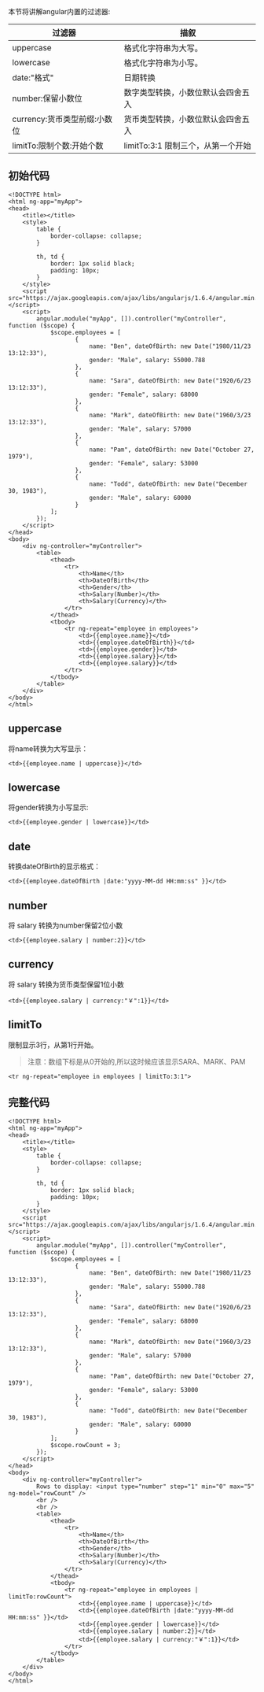 本节将讲解angular内置的过滤器:

过滤器 | 描叙 
------|------
uppercase | 格式化字符串为大写。
lowercase | 格式化字符串为小写。
date:"格式" | 日期转换
number:保留小数位|数字类型转换，小数位默认会四舍五入
currency:货币类型前缀:小数位|货币类型转换，小数位默认会四舍五入
limitTo:限制个数:开始个数|limitTo:3:1  限制三个，从第一个开始

## 初始代码

	<!DOCTYPE html>
	<html ng-app="myApp">
	<head>
	    <title></title>
	    <style>
	        table {
	            border-collapse: collapse;
	        }
	
	        th, td {
	            border: 1px solid black;
	            padding: 10px;
	        }
	    </style>
	    <script src="https://ajax.googleapis.com/ajax/libs/angularjs/1.6.4/angular.min.js"></script>
	    <script>
	        angular.module("myApp", []).controller("myController", function ($scope) {
	            $scope.employees = [
	                   {
	                       name: "Ben", dateOfBirth: new Date("1980/11/23 13:12:33"),
	                       gender: "Male", salary: 55000.788
	                   },
	                   {
	                       name: "Sara", dateOfBirth: new Date("1920/6/23 13:12:33"),
	                       gender: "Female", salary: 68000
	                   },
	                   {
	                       name: "Mark", dateOfBirth: new Date("1960/3/23 13:12:33"),
	                       gender: "Male", salary: 57000
	                   },
	                   {
	                       name: "Pam", dateOfBirth: new Date("October 27, 1979"),
	                       gender: "Female", salary: 53000
	                   },
	                   {
	                       name: "Todd", dateOfBirth: new Date("December 30, 1983"),
	                       gender: "Male", salary: 60000
	                   }
	            ];
	        });
	    </script>
	</head>
	<body>
	    <div ng-controller="myController">
	        <table>
	            <thead>
	                <tr>
	                    <th>Name</th>
	                    <th>DateOfBirth</th>
	                    <th>Gender</th>
	                    <th>Salary(Number)</th>
	                    <th>Salary(Currency)</th>
	                </tr>
	            </thead>
	            <tbody>
	                <tr ng-repeat="employee in employees">
	                    <td>{{employee.name}}</td>
	                    <td>{{employee.dateOfBirth}}</td>
	                    <td>{{employee.gender}}</td>
	                    <td>{{employee.salary}}</td>
	                    <td>{{employee.salary}}</td>
	                </tr>
	            </tbody>
	        </table>
	    </div>
	</body>
	</html>

## uppercase

将name转换为大写显示：

	<td>{{employee.name | uppercase}}</td>

## lowercase

将gender转换为小写显示:

	<td>{{employee.gender | lowercase}}</td>

## date

转换dateOfBirth的显示格式：

	<td>{{employee.dateOfBirth |date:"yyyy-MM-dd HH:mm:ss" }}</td>

## number

将 salary 转换为number保留2位小数

	<td>{{employee.salary | number:2}}</td>

## currency

将 salary 转换为货币类型保留1位小数

	<td>{{employee.salary | currency:"￥":1}}</td>

## limitTo

限制显示3行，从第1行开始。

> 注意：数组下标是从0开始的,所以这时候应该显示SARA、MARK、PAM

	<tr ng-repeat="employee in employees | limitTo:3:1">


## 完整代码

	<!DOCTYPE html>
	<html ng-app="myApp">
	<head>
	    <title></title>
	    <style>
	        table {
	            border-collapse: collapse;
	        }
	
	        th, td {
	            border: 1px solid black;
	            padding: 10px;
	        }
	    </style>
	    <script src="https://ajax.googleapis.com/ajax/libs/angularjs/1.6.4/angular.min.js"></script>
	    <script>
	        angular.module("myApp", []).controller("myController", function ($scope) {
	            $scope.employees = [
	                   {
	                       name: "Ben", dateOfBirth: new Date("1980/11/23 13:12:33"),
	                       gender: "Male", salary: 55000.788
	                   },
	                   {
	                       name: "Sara", dateOfBirth: new Date("1920/6/23 13:12:33"),
	                       gender: "Female", salary: 68000
	                   },
	                   {
	                       name: "Mark", dateOfBirth: new Date("1960/3/23 13:12:33"),
	                       gender: "Male", salary: 57000
	                   },
	                   {
	                       name: "Pam", dateOfBirth: new Date("October 27, 1979"),
	                       gender: "Female", salary: 53000
	                   },
	                   {
	                       name: "Todd", dateOfBirth: new Date("December 30, 1983"),
	                       gender: "Male", salary: 60000
	                   }
	            ];
	            $scope.rowCount = 3;
	        });
	    </script>
	</head>
	<body>
	    <div ng-controller="myController">
	        Rows to display: <input type="number" step="1" min="0" max="5" ng-model="rowCount" />
	        <br />
	        <br />
	        <table>
	            <thead>
	                <tr>
	                    <th>Name</th>
	                    <th>DateOfBirth</th>
	                    <th>Gender</th>
	                    <th>Salary(Number)</th>
	                    <th>Salary(Currency)</th>
	                </tr>
	            </thead>
	            <tbody>
	                <tr ng-repeat="employee in employees | limitTo:rowCount">
	                    <td>{{employee.name | uppercase}}</td>
	                    <td>{{employee.dateOfBirth |date:"yyyy-MM-dd HH:mm:ss" }}</td>
	                    <td>{{employee.gender | lowercase}}</td>
	                    <td>{{employee.salary | number:2}}</td>
	                    <td>{{employee.salary | currency:"￥":1}}</td>
	                </tr>
	            </tbody>
	        </table>
	    </div>
	</body>
	</html>
